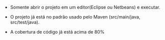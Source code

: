 - Somente abrir o projeto em um editor(Eclipse ou Netbeans) e executar.

- O projeto já está no padrão usado pelo Maven (src/main/java, src/test/java).

- A cobertura de código já está acima de 80%